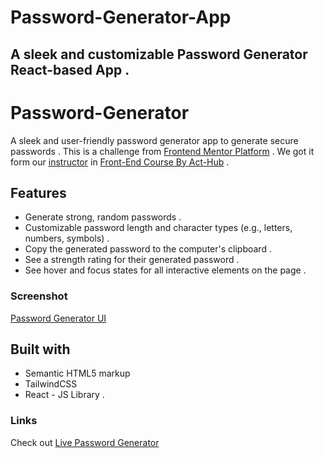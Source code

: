 

# Password-Generator-App

##  A sleek and customizable Password Generator React-based App .


# Password-Generator

A sleek and user-friendly password generator app to generate secure passwords .
This is a challenge from [Frontend Mentor Platform](https://www.frontendmentor.io/challenges/password-generator-app-Mr8CLycqjh) . We got it form our [instructor](https://github.com/shawqicauses) in [Front-End Course By Act-Hub](https://www.youtube.com/watch?v=WPE-RoyvltE&list=PLe9IkccJUiG-rTp6qsniT4YMIA4_Rgp2u) .

## Features

- Generate strong, random passwords .
- Customizable password length and character types (e.g., letters, numbers, symbols) .
- Copy the generated password to the computer's clipboard .
- See a strength rating for their generated password .
- See hover and focus states for all interactive elements on the page .

### Screenshot

[Password Generator UI](images/password-generator-ui.png)

## Built with

- Semantic HTML5 markup
- TailwindCSS
- React - JS Library .

### Links

Check out [Live Password Generator](https://nooralrahhal.github.io/Password-Generator-App/)
